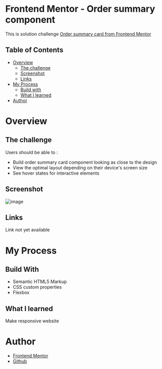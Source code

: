 
# Frontend Mentor -  Order summary component
This is solution challenge [Order summary card from Frontend Mentor](https://www.frontendmentor.io/challenges/order-summary-component-QlPmajDUj)

## Table of Contents
- [Overview](#overview)
  - [The challenge](#the-challenge)
  - [Screenshot](#screenshot)
  - [Links](#links)
- [My Process](#my-process)
  - [Build with](#build-with)
  - [What I learned](#what-i-learned)
- [Author](#author)

# Overview
## The challenge
Users should be able to : 
  - Build order summary card component looking as close to the design
  - View the optimal layout depending on their device's screen size
  - See hover states for interactive elements
  
## Screenshot
![image](https://user-images.githubusercontent.com/63044215/153996771-c680bf30-f830-447e-bafc-f77892402373.png)

## Links
Link not yet available

# My Process
## Build With
  - Semantic HTML5 Markup
  - CSS custom properties
  - Flexbox
 
 ## What I learned
 Make responsive website
 
# Author
- [Frontend Mentor](https://www.frontendmentor.io/profile/miftahuljna127)
- [Github](https://github.com/miftahuljna127)
